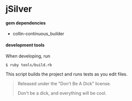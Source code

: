jSilver
======================

#### gem dependencies
 * collin-continuous_builder
 
#### development tools
When developing, run

`$ ruby tools/build.rb`

This script builds the project and runs tests as you edit files.
 


> Released under the "Don't Be A Dick" license.
>
> Don't be a dick, and everything will be cool.
